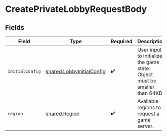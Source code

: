 # CreatePrivateLobbyRequestBody


## Fields

| Field                                                                      | Type                                                                       | Required                                                                   | Description                                                                |
| -------------------------------------------------------------------------- | -------------------------------------------------------------------------- | -------------------------------------------------------------------------- | -------------------------------------------------------------------------- |
| `initialConfig`                                                            | [shared.LobbyInitialConfig](../../models/shared/lobbyinitialconfig.md)     | :heavy_check_mark:                                                         | User input to initialize the game state. Object must be smaller than 64KB. |
| `region`                                                                   | [shared.Region](../../models/shared/region.md)                             | :heavy_check_mark:                                                         | Available regions to request a game server.                                |